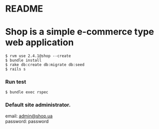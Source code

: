 # README

# Shop is a simple e-commerce type web application

```
$ rvm use 2.4.1@shop --create
$ bundle install
$ rake db:create db:migrate db:seed
$ rails s
```

### Run test
```
$ bundle exec rspec
```

### Default site administrator.
email: admin@shop.ua    
password: password